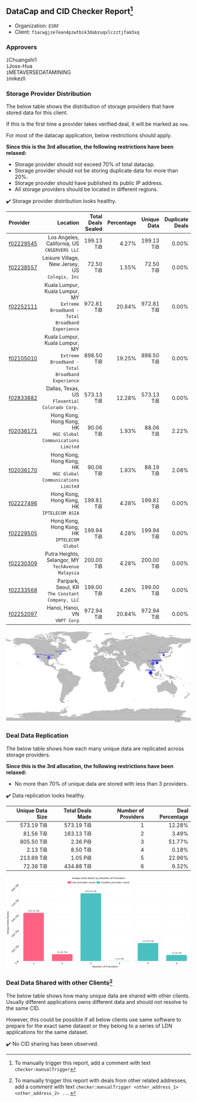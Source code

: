 ## DataCap and CID Checker Report[^1]
 - Organization: `ESRF`
 - Client: `f1acwgjze7ean4pzwtbik3dabzuqxlczztjfam3xq`
### Approvers
`1`Chuangshi1<br/>`1`Joss-Hua<br/>`1`METAVERSEDATAMINING<br/>`1`mikezli


### Storage Provider Distribution
The below table shows the distribution of storage providers that have stored data for this client.

If this is the first time a provider takes verified deal, it will be marked as `new`.

For most of the datacap application, below restrictions should apply.

**Since this is the 3rd allocation, the following restrictions have been relaxed:**
 - Storage provider should not exceed 70% of total datacap.
 - Storage provider should not be storing duplicate data for more than 20%.
 - Storage provider should have published its public IP address.
 - All storage providers should be located in different regions.

✔️ Storage provider distribution looks healthy.

| Provider                                              |                                                                            Location | Total Deals Sealed | Percentage | Unique Data | Duplicate Deals |
| :---------------------------------------------------- | ----------------------------------------------------------------------------------: | -----------------: | ---------: | ----------: | --------------: |
| [f02229545](https://filfox.info/en/address/f02229545) |                                     Los Angeles, California, US<br/>`CNSERVERS LLC` |         199.13 TiB |      4.27% |  199.13 TiB |           0.00% |
| [f02238557](https://filfox.info/en/address/f02238557) |                                  Leisure Village, New Jersey, US<br/>`Cologix, Inc` |          72.50 TiB |      1.55% |   72.50 TiB |           0.00% |
| [f02252111](https://filfox.info/en/address/f02252111) | Kuala Lumpur, Kuala Lumpur, MY<br/>`Extreme Broadband - Total Broadband Experience` |         972.81 TiB |     20.84% |  972.81 TiB |           0.00% |
| [f02105010](https://filfox.info/en/address/f02105010) | Kuala Lumpur, Kuala Lumpur, MY<br/>`Extreme Broadband - Total Broadband Experience` |         898.50 TiB |     19.25% |  898.50 TiB |           0.00% |
| [f02833882](https://filfox.info/en/address/f02833882) |                                   Dallas, Texas, US<br/>`Flexential Colorado Corp.` |         573.13 TiB |     12.28% |  573.13 TiB |           0.00% |
| [f02036171](https://filfox.info/en/address/f02036171) |                    Hong Kong, Hong Kong, HK<br/>`HGC Global Communications Limited` |          90.06 TiB |      1.93% |   88.06 TiB |           2.22% |
| [f02036170](https://filfox.info/en/address/f02036170) |                    Hong Kong, Hong Kong, HK<br/>`HGC Global Communications Limited` |          90.06 TiB |      1.93% |   88.19 TiB |           2.08% |
| [f02227496](https://filfox.info/en/address/f02227496) |                                       Hong Kong, Hong Kong, HK<br/>`IPTELECOM ASIA` |         199.81 TiB |      4.28% |  199.81 TiB |           0.00% |
| [f02229505](https://filfox.info/en/address/f02229505) |                                     Hong Kong, Hong Kong, HK<br/>`IPTELECOM Global` |         199.94 TiB |      4.28% |  199.94 TiB |           0.00% |
| [f02230309](https://filfox.info/en/address/f02230309) |                               Putra Heights, Selangor, MY<br/>`TechAvenue Malaysia` |         200.00 TiB |      4.28% |  200.00 TiB |           0.00% |
| [f02233568](https://filfox.info/en/address/f02233568) |                                 Paripark, Seoul, KR<br/>`The Constant Company, LLC` |         199.00 TiB |      4.26% |  199.00 TiB |           0.00% |
| [f02252097](https://filfox.info/en/address/f02252097) |                                                    Hanoi, Hanoi, VN<br/>`VNPT Corp` |         972.94 TiB |     20.84% |  972.94 TiB |           0.00% |

<img src="https://raw.githubusercontent.com/data-preservation-programs/filplus-checker-assets/main/filecoin-project/filecoin-plus-large-datasets/issues/2308/1707010270715.png"/>

### Deal Data Replication
The below table shows how each many unique data are replicated across storage providers.


**Since this is the 3rd allocation, the following restrictions have been relaxed:**
- No more than 70% of unique data are stored with less than 3 providers.

✔️ Data replication looks healthy.

| Unique Data Size | Total Deals Made | Number of Providers | Deal Percentage |
| ---------------: | ---------------: | ------------------: | --------------: |
|       573.19 TiB |       573.19 TiB |                   1 |          12.28% |
|        81.56 TiB |       163.13 TiB |                   2 |           3.49% |
|       805.50 TiB |         2.36 PiB |                   3 |          51.77% |
|         2.13 TiB |         8.50 TiB |                   4 |           0.18% |
|       213.69 TiB |         1.05 PiB |                   5 |          22.96% |
|        72.38 TiB |       434.88 TiB |                   6 |           9.32% |

<img src="https://raw.githubusercontent.com/data-preservation-programs/filplus-checker-assets/main/filecoin-project/filecoin-plus-large-datasets/issues/2308/1707010271337.png"/>

### Deal Data Shared with other Clients[^3]
The below table shows how many unique data are shared with other clients.
Usually different applications owns different data and should not resolve to the same CID.

However, this could be possible if all below clients use same software to prepare for the exact same dataset or they belong to a series of LDN applications for the same dataset.

✔️ No CID sharing has been observed.

[^1]: To manually trigger this report, add a comment with text `checker:manualTrigger`

[^2]: Deals from those addresses are combined into this report as they are specified with `checker:manualTrigger`

[^3]: To manually trigger this report with deals from other related addresses, add a comment with text `checker:manualTrigger <other_address_1> <other_address_2> ...`

